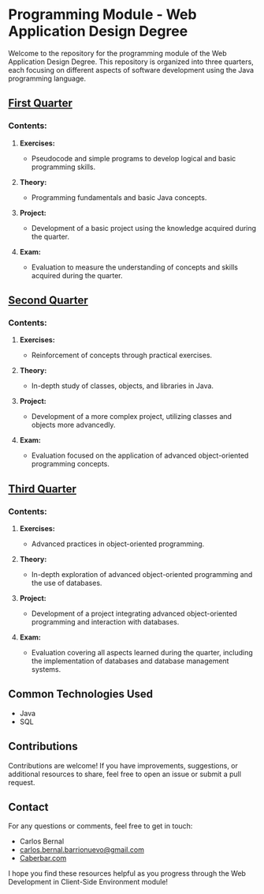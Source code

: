 # Programming Module - Web Application Design Degree

Welcome to the repository for the programming module of the Web Application Design Degree. This repository is organized into three quarters, each focusing on different aspects of software development using the Java programming language.

## [First Quarter](./1º%20Trimestre)

### Contents:

1. **Exercises:**
   - Pseudocode and simple programs to develop logical and basic programming skills.

2. **Theory:**
   - Programming fundamentals and basic Java concepts.

3. **Project:**
   - Development of a basic project using the knowledge acquired during the quarter.

4. **Exam:**
   - Evaluation to measure the understanding of concepts and skills acquired during the quarter.

## [Second Quarter](./1º%20Trimestre)

### Contents:

1. **Exercises:**
   - Reinforcement of concepts through practical exercises.

2. **Theory:**
   - In-depth study of classes, objects, and libraries in Java.

3. **Project:**
   - Development of a more complex project, utilizing classes and objects more advancedly.

4. **Exam:**
   - Evaluation focused on the application of advanced object-oriented programming concepts.

## [Third Quarter](./1º%20Trimestre)

### Contents:

1. **Exercises:**
   - Advanced practices in object-oriented programming.

2. **Theory:**
   - In-depth exploration of advanced object-oriented programming and the use of databases.

3. **Project:**
   - Development of a project integrating advanced object-oriented programming and interaction with databases.

4. **Exam:**
   - Evaluation covering all aspects learned during the quarter, including the implementation of databases and database management systems.

## Common Technologies Used

- Java
- SQL

## Contributions

Contributions are welcome! If you have improvements, suggestions, or additional resources to share, feel free to open an issue or submit a pull request.

## Contact

For any questions or comments, feel free to get in touch:

- Carlos Bernal
- <a href="mailto:carlos.bernal.barrionuevo@gmail.com">carlos.bernal.barrionuevo@gmail.com</a>
- [Caberbar.com](http://Caberbar.com)

I hope you find these resources helpful as you progress through the Web Development in Client-Side Environment module!
